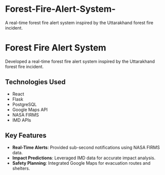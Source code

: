 # Forest-Fire-Alert-System-
A real-time forest fire alert system inspired by the Uttarakhand forest fire incident.

# Forest Fire Alert System

Developed a real-time forest fire alert system inspired by the Uttarakhand forest fire incident.

## Technologies Used
- React
- Flask
- PostgreSQL
- Google Maps API
- NASA FIRMS
- IMD APIs

## Key Features
- **Real-Time Alerts**: Provided sub-second notifications using NASA FIRMS data.
- **Impact Predictions**: Leveraged IMD data for accurate impact analysis.
- **Safety Planning**: Integrated Google Maps for evacuation routes and shelters.

